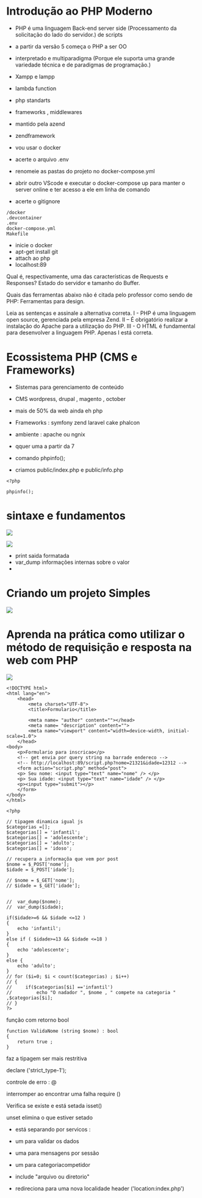 # Introdução ao PHP Moderno

- PHP é uma linguagem Back-end server side (Processamento da solicitação do lado do servidor.) de scripts 
- a partir da versão 5 começa o PHP a ser OO 
- interpretado e multiparadigma (Porque ele suporta uma grande variedade técnica e de paradigmas de programação.)
- Xampp e lampp 
- lambda function 
- php standarts 
- frameworks , middlewares 
- mantido pela azend 
- zendframework 
- vou usar o docker

- acerte o arquivo .env

- renomeie as pastas do projeto no docker-compose.yml
- abrir outro VScode e executar o docker-compose up para manter o server online e ter acesso a ele em linha de comando 

- acerte o gitignore
```
/docker
.devcontainer
.env
docker-compose.yml
Makefile
```
- inicie o docker 
- apt-get install git
- attach ao php 
- localhost:89 

Qual é, respectivamente, uma das características de Requests e Responses?
Estado do servidor e tamanho do Buffer.

Quais das ferramentas abaixo não é citada pelo professor como sendo de PHP:
Ferramentas para design.

Leia as sentenças e assinale a alternativa correta.
I - PHP é uma linguagem open source, gerenciada pela empresa Zend.
II – É obrigatório realizar a instalação do Apache para a utilização do PHP.
III - O HTML é fundamental para desenvolver a linguagem PHP.
Apenas I está correta.


# Ecossistema PHP (CMS e Frameworks)

- Sistemas para gerenciamento de conteúdo 

- CMS wordpress, drupal , magento , october 

- mais de 50% da web ainda eh php 

-  Frameworks : symfony zend laravel cake phalcon  

- ambiente : apache ou ngnix 

- qquer uma a partir da 7 

- comando phpinfo();

- criamos public/index.php e public/info.php

```JS 
<?php

phpinfo();
```

# sintaxe e fundamentos 

![](1.PNG)

![](2.PNG)

- print  saida formatada 
- var_dump informações internas sobre o valor 
- 

# Criando um projeto Simples 

![](3.PNG)

# Aprenda na prática como utilizar o método de requisição e resposta na web com PHP

![](4.PNG)


``` JS
<!DOCTYPE html>
<html lang="en">
    <head>
        <meta charset="UTF-8">
        <title>Formulario</title>

        <meta name= "author" content=""></head>
        <meta name= "description" content="">
        <meta name="viewport" content="width=device-width, initial-scale=1.0">
    </head>
<body>
    <p>Formulario para inscricao</p>
    <!-- get envia por query string na barrade endereco -->
    <!-- http://localhost:89/script.php?nome=21321&idade=12312 -->
    <form action="script.php" method="post">
    <p> Seu nome: <input type="text" name="nome" /> </p>
    <p> Sua idade: <input type="text" name="idade" /> </p>
    <p><input type="submit"></p>
    </form>
</body>
</html>
```
``` Js 
<?php

// tipagem dinamica igual js 
$categorias =[];
$categorias[] = 'infantil';
$categorias[] = 'adolescente';
$categorias[] = 'adulto';
$categorias[] = 'idoso';

// recupera a informaçõa que vem por post 
$nome = $_POST['nome'];
$idade = $_POST['idade']; 

// $nome = $_GET['nome'];
// $idade = $_GET['idade']; 


//  var_dump($nome);
//  var_dump($idade);

if($idade>=6 && $idade <=12 )
{
    echo 'infantil'; 
}
else if ( $idade>=13 && $idade <=18 ) 
{
    echo 'adolescente'; 
}
else {
    echo 'adulto'; 
}
// for ($i=0; $i < count($categorias) ; $i++) 
// { 
//     if($categorias[$i] =='infantil')
//         echo "O nadador ", $nome , " compete na categoria " ,$categorias[$i]; 
// }
?>
```
função com retorno bool 

```Js
function ValidaNome (string $nome) : bool 
{
    return true ;
}
```
faz a tipagem ser mais restritiva 

declare ('strict_type-1'); 

controle de erro : @ 

interromper ao encontrar uma falha require ()

Verifica se existe  e está setada isset()

unset elimina o que estiver setado 

- está separando por servicos :

- um para validar os dados 
- uma para mensagens por sessão 
- um para categoriacompetidor 

- include "arquivo ou diretorio"

- redireciona para uma nova localidade 
header ('location:index.php') 





